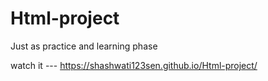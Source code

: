 # Html-project
Just as practice and learning phase

watch it --- https://shashwati123sen.github.io/Html-project/
